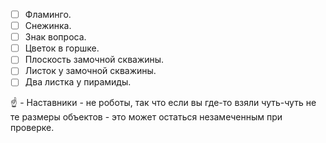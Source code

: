 - [ ] Фламинго.
- [ ] Снежинка.
- [ ] Знак вопроса.
- [ ] Цветок в горшке.
- [ ] Плоскость замочной скважины.
- [ ] Листок у замочной скважины.
- [ ] Два листка у пирамиды.

:point_up: - Наставники - не роботы, так что если вы где-то взяли чуть-чуть не те размеры объектов - это может остаться незамеченным при проверке.

